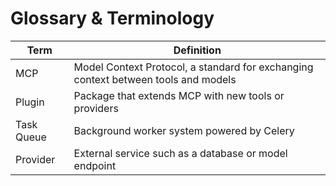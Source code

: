 # Glossary & Terminology

| Term | Definition |
| --- | --- |
| MCP | Model Context Protocol, a standard for exchanging context between tools and models |
| Plugin | Package that extends MCP with new tools or providers |
| Task Queue | Background worker system powered by Celery |
| Provider | External service such as a database or model endpoint |
